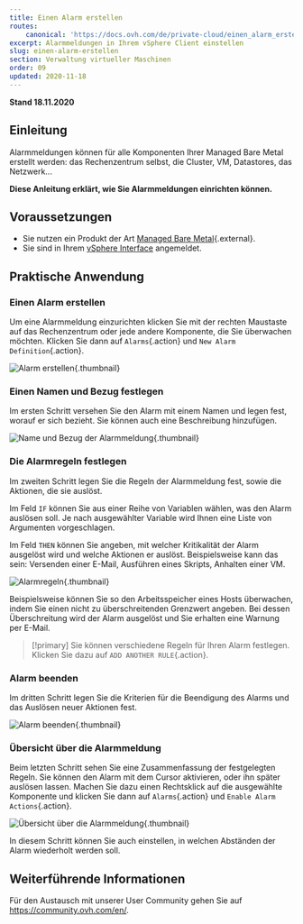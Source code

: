 ```yaml
---
title: Einen Alarm erstellen
routes:
    canonical: 'https://docs.ovh.com/de/private-cloud/einen_alarm_erstellen/'
excerpt: Alarmmeldungen in Ihrem vSphere Client einstellen
slug: einen-alarm-erstellen
section: Verwaltung virtueller Maschinen
order: 09
updated: 2020-11-18
---
```


**Stand 18.11.2020**

## Einleitung

Alarmmeldungen können für alle Komponenten Ihrer Managed Bare Metal erstellt werden: das Rechenzentrum selbst, die Cluster, VM, Datastores, das Netzwerk...

**Diese Anleitung erklärt, wie Sie Alarmmeldungen einrichten können.**

## Voraussetzungen

- Sie nutzen ein Produkt der Art [Managed Bare Metal](https://www.ovhcloud.com/de/managed-bare-metal/){.external}.
- Sie sind in Ihrem [vSphere Interface](../den_vsphere_client_installieren/) angemeldet.

## Praktische Anwendung

### Einen Alarm erstellen

Um eine Alarmmeldung einzurichten klicken Sie mit der rechten Maustaste auf das Rechenzentrum oder jede andere Komponente, die Sie überwachen möchten. Klicken Sie dann auf `Alarms`{.action} und `New Alarm Definition`{.action}.

![Alarm erstellen](images/alarms01.png){.thumbnail}

### Einen Namen und Bezug festlegen

Im ersten Schritt versehen Sie den Alarm mit einem Namen und legen fest, worauf er sich bezieht. Sie können auch eine Beschreibung hinzufügen.

![Name und Bezug der Alarmmeldung](images/alarms02.png){.thumbnail}

### Die Alarmregeln festlegen

Im zweiten Schritt legen Sie die Regeln der Alarmmeldung fest, sowie die Aktionen, die sie auslöst.

Im Feld `IF` können Sie aus einer Reihe von Variablen wählen, was den Alarm auslösen soll. Je nach ausgewählter Variable wird Ihnen eine Liste von Argumenten vorgeschlagen.

Im Feld `THEN` können Sie angeben, mit welcher Kritikalität der Alarm ausgelöst wird und welche Aktionen er auslöst. Beispielsweise kann das sein: Versenden einer E-Mail, Ausführen eines Skripts, Anhalten einer VM.

![Alarmregeln](images/alarms03.png){.thumbnail}

Beispielsweise können Sie so den Arbeitsspeicher eines Hosts überwachen, indem Sie einen nicht zu überschreitenden Grenzwert angeben. Bei dessen Überschreitung wird der Alarm ausgelöst und Sie erhalten eine Warnung per E-Mail.

> [!primary]
> Sie können verschiedene Regeln für Ihren Alarm festlegen. Klicken Sie dazu auf `ADD ANOTHER RULE`{.action}.
>

### Alarm beenden

Im dritten Schritt legen Sie die Kriterien für die Beendigung des Alarms und das Auslösen neuer Aktionen fest.

![Alarm beenden](images/alarms04.png){.thumbnail}

### Übersicht über die Alarmmeldung

Beim letzten Schritt sehen Sie eine Zusammenfassung der festgelegten Regeln. Sie können den Alarm mit dem Cursor aktivieren, oder ihn später auslösen lassen. Machen Sie dazu einen Rechtsklick auf die ausgewählte Komponente und klicken Sie dann auf `Alarms`{.action} und `Enable Alarm Actions`{.action}.

![Übersicht über die Alarmmeldung](images/alarms05.png){.thumbnail}

In diesem Schritt können Sie auch einstellen, in welchen Abständen der Alarm wiederholt werden soll.


## Weiterführende Informationen

Für den Austausch mit unserer User Community gehen Sie auf <https://community.ovh.com/en/>.
